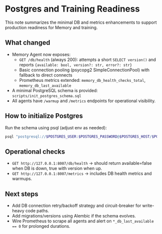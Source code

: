 # Postgres and Training Readiness

This note summarizes the minimal DB and metrics enhancements to support production readiness for Memory and training.

## What changed
- Memory Agent now exposes:
  - `GET /db/health` (always 200): attempts a short `SELECT version()` and reports `{available: bool, version?: str, error?: str}`
  - Basic connection pooling (psycopg2 SimpleConnectionPool) with fallback to direct connects
  - Prometheus metrics extended: `memory_db_health_checks_total`, `memory_db_last_available`
- A minimal PostgreSQL schema is provided: `scripts/init_postgres_schema.sql`
- All agents have `/warmup` and `/metrics` endpoints for operational visibility.

## How to initialize Postgres
Run the schema using psql (adjust env as needed):

```bash
psql "postgresql://$POSTGRES_USER:$POSTGRES_PASSWORD@$POSTGRES_HOST/$POSTGRES_DB" -f scripts/init_postgres_schema.sql
```

## Operational checks
- `GET http://127.0.0.1:8007/db/health` → should return available=false when DB is down, true with version when up.
- `GET http://127.0.0.1:8007/metrics` → includes DB health metrics and warmups.

## Next steps
- Add DB connection retry/backoff strategy and circuit-breaker for write-heavy code paths.
- Add migrations/versions using Alembic if the schema evolves.
- Wire Prometheus to scrape all agents and alert on `*_db_last_available == 0` for prolonged durations.
